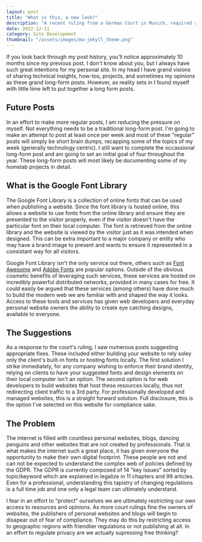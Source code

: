 ```yaml
---
layout: post
title: "What is this, a new look?"
description: "A recent ruling from a German Court in Munich, required a website owner to pay &#128;100 for using embedded fonts."
date: 2022-12-11
category: Site Development
thumbnail: "/assets/images/ma-jekyll_theme.png"
---
```


If you look back through my post history, you'll notice approximately 10 months since my previous post. I don't know about you, but I always have such great intentions for my personal site. In my head I have grand visions of sharing technical insights, how-tos, projects, and sometimes my opinions as these grand long-form posts. However, as reality sets in I found myself with little time left to put together a long form posts. 

## Future Posts
In an effort to make more regular posts, I am reducing the pressure on myself. Not everything needs to be a traditional long-form post. I'm going to make an attempt to post at least once per week and most of these "regular" posts will simply be short brain dumps, recapping some of the topics of my week (generally technology centric). I still want to complete the occassional long-form post and am going to set an initial goal of four throughout the year.  These long-form posts will most likely be documenting some of my homelab projects in detail.

## 

## What is the Google Font Library
The Google Font Library is a collection of online fonts that can be used when publishing a website. Since the font library is hosted online, this allows a website to use fonts from the online library and ensure they are presented to the visitor properly, even if the visitor doesn't have the particular font on their local computer. The font is retrieved from the online library and the website is viewed by the visitor just as it was intended when designed. This can be extra important to a major company or entity who may have a brand image to present and wants to ensure it represented in a consistant way for all visitors.

Google Font Library isn't the only service out there, others such as [Font Awesome](https://fontawesome.com/) and [Adobe Fonts](https://fonts.adobe.com/) are popular options. Outside of the obvious cosmetic benefits of leveraging such services, these services are hosted on incredibly powerful distributed networks, provided in many cases for free. It could easily be argued that these services (among others) have done much to build the modern web we are familiar with and shaped the way it looks. Access to these tools and services has given web developers and everyday personal website owners the ability to create eye catching designs, available to everyone.

## The Suggestions
As a response to the court's ruling, I saw numerous posts suggesting appropriate fixes. These included either building your website to rely soley only the client's built-in fonts or hosting fonts locally. The first solution I strike immediately, for any company wishing to enforce their brand identity, relying on clients to have your suggested fonts and design elements on their local computer isn't an option.  The second option is for web developers to build websites that host these resources locally, thus not redirecting client traffic to a 3rd party. For professionally developed and managed websites, this is a straight forward solution. Full disclosure, this is the option I've selected on this website for compliance sake.

## The Problem
The internet is filled with countless personal websites, blogs, dancing penguins and other websites that are not created by professionals. That is what makes the internet such a great place, it has given everyone the opportunity to make their own digital footprint. These people are not and can not be expected to understand the complex web of policies defined by the GDPR.  The GDPR is currently composed of 14 "key issues" sorted by topic/keyword which are explained in legalize in 11 chapters and 99 articles. Even for a professional, understanding this tapistry of changing regulations is a full time job and one only a legal team can ultimately understand. 

I fear in an effort to "protect" ourselves we are ultimately restricting our own access to resources and opinions. As more court rulings fine the owners of websites, the publishers of personal websites and blogs will begin to disapear out of fear of compliance. They may do this by restricting access to geographic regions with friendlier regulations or not publishing at all. In an effort to regulate privacy are we actually supressing free thinking?
